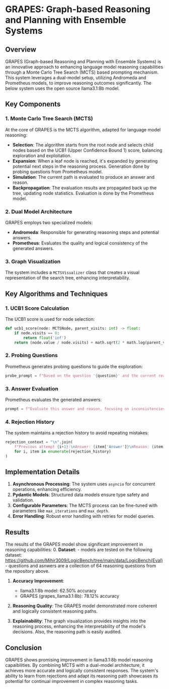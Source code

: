 # GRAPES: Graph-based Reasoning and Planning with Ensemble Systems

## Overview
GRAPES (Graph-based Reasoning and Planning with Ensemble Systems) is an innovative approach to enhancing language model reasoning capabilities through a Monte Carlo Tree Search (MCTS) based prompting mechanism. This system leverages a dual-model setup, utilizing Andromeda and Prometheus models, to improve reasoning outcomes significantly. The below system uses the open source llama3.1:8b model.

## Key Components

### 1. Monte Carlo Tree Search (MCTS)
At the core of GRAPES is the MCTS algorithm, adapted for language model reasoning:
- **Selection**: The algorithm starts from the root node and selects child nodes based on the UCB1 (Upper Confidence Bound 1) score, balancing exploration and exploitation.
- **Expansion**: When a leaf node is reached, it's expanded by generating potential next steps in the reasoning process. Generation done by probing questions from Prometheus model. 
- **Simulation**: The current path is evaluated to produce an answer and reason.
- **Backpropagation**: The evaluation results are propagated back up the tree, updating node statistics. Evaluation is done by the Prometheus model.

### 2. Dual Model Architecture
GRAPES employs two specialized models:
- **Andromeda**: Responsible for generating reasoning steps and potential answers.
- **Prometheus**: Evaluates the quality and logical consistency of the generated answers.

### 3. Graph Visualization
The system includes a `MCTSVisualizer` class that creates a visual representation of the search tree, enhancing interpretability.

## Key Algorithms and Techniques

### 1. UCB1 Score Calculation
The UCB1 score is used for node selection:
```python
def ucb1_score(node: MCTSNode, parent_visits: int) -> float:
    if node.visits == 0:
        return float('inf')
    return (node.value / node.visits) + math.sqrt(2 * math.log(parent_visits) / node.visits)
```

### 2. Probing Questions
Prometheus generates probing questions to guide the exploration:
```python
probe_prompt = f"Based on the question '{question}' and the current reasoning path:\n{' -> '.join(path)}\nGenerate a probing question that could lead to insightful next steps in the reasoning process."
```

### 3. Answer Evaluation
Prometheus evaluates the generated answers:
```python
prompt = f"Evaluate this answer and reason, focusing on inconsistencies or logical errors:\nAnswer: {answer}\nReason: {reason}\n Original question:{question}\n Is this answer logically consistent and correct?"
```

### 4. Rejection History
The system maintains a rejection history to avoid repeating mistakes:
```python
rejection_context = "\n".join(
    f"Previous attempt {i+1}:\nAnswer: {item['Answer']}\nReason: {item['Reason']}\nRejection: {item['Rejection']}"
    for i, item in enumerate(rejection_history)
)
```

## Implementation Details

1. **Asynchronous Processing**: The system uses `asyncio` for concurrent operations, enhancing efficiency.
2. **Pydantic Models**: Structured data models ensure type safety and validation.
3. **Configurable Parameters**: The MCTS process can be fine-tuned with parameters like `max_iterations` and `max_depth`.
4. **Error Handling**: Robust error handling with retries for model queries.

## Results

The results of the GRAPES model show significant improvement in reasoning capabilities:
0. **Dataset**:
    - models are tested on the following dataset: https://github.com/Mihir3009/LogicBench/tree/main/data/LogicBench(Eval)
    - questions and asnwers are a collection of 64 reasoning questions from the repository above. 

1. **Accuracy Improvement**: 
   - llama3.1:8b model: 62.50% accuracy
   - GRAPES (grapes_llama3.1:8b): 78.12% accuracy

2. **Reasoning Quality**: The GRAPES model demonstrated more coherent and logically consistent reasoning paths.

3. **Explainability**: The graph visualization provides insights into the reasoning process, enhancing the interpretability of the model's decisions. Also, the reasoning path is easily audited.

## Conclusion

GRAPES shows promising improvement in llama3.1:8b model reasoning capaibilities. By combining MCTS with a dual-model architecture, it achieves more accurate and logically consistent responses. The system's ability to learn from rejections and adapt its reasoning path showcases its potential for continual improvement in complex reasoning tasks.